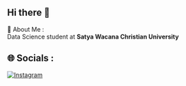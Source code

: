 ## Hi there 👋
💫 About Me : <br>
Data Science student at <b>Satya Wacana Christian University</b>

## 🌐 Socials :
[![Instagram](https://img.shields.io/badge/Instagram-%230077B5.svg?logo=Instagram&logoColor=Yellow)](https://www.instagram.com/le1pary/)
